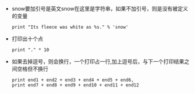 - snow要加引号是英文snow在这里是字符串，如果不加引号，则是没有被定义的变量
  ```
  print "Its fleece was white as %s." % 'snow'
  ```
- 打印出十个点
  ```
  print "." * 10
  ```
- 如果去掉逗号，则会换行，一个打印占一行,加上逗号后，与下一个打印结果之间空格但不换行
  ```
  print end1 + end2 + end3 + end4 + end5 + end6,
  print end7 + end8 + end9 + end10 + end11 + end12
  ```
